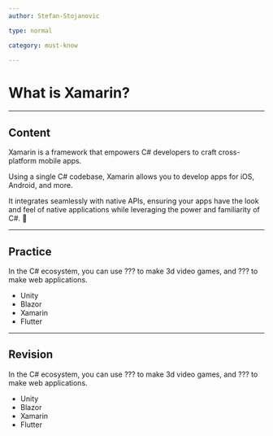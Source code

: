 ```yaml
---
author: Stefan-Stojanovic

type: normal

category: must-know

---
```


# What is Xamarin?

---

## Content

Xamarin is a framework that empowers C# developers to craft cross-platform mobile apps. 

Using a single C# codebase, Xamarin allows you to develop apps for iOS, Android, and more. 

It integrates seamlessly with native APIs, ensuring your apps have the look and feel of native applications while leveraging the power and familiarity of C#. 📱

---

## Practice

In the C# ecosystem, you can use ??? to make 3d video games, and ??? to make web applications. 

- Unity
- Blazor
- Xamarin
- Flutter

---

## Revision


In the C# ecosystem, you can use ??? to make 3d video games, and ??? to make web applications. 

- Unity
- Blazor
- Xamarin
- Flutter